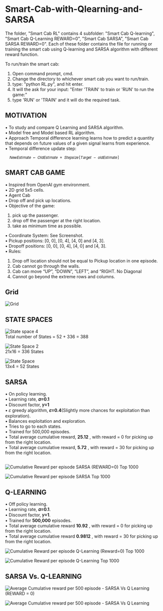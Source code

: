 # Smart-Cab-with-Qlearning-and-SARSA

The folder, "Smart Cab RL" contains 4 subfolder: "Smart Cab Q-learning", "Smart Cab Q-Learning REWARD=0", "Smart Cab SARSA", "Smart Cab SARSA REWARD=0".
Each of these folder contains the file for running or training the smart cab using Q-learning and SARSA algorithm with different reward function.

To run/train the smart cab:
1) Open command prompt, cmd.
2) Change the directory to whichever smart cab you want to run/train.
3) type: "python RL.py", and hit enter.
4) It will the ask for your input: "Enter 'TRAIN' to train or 'RUN' to run the game:"
5) type 'RUN' or 'TRAIN' and it will do the required task.

## MOTIVATION
• To study and compare Q Learning and SARSA algorithm. <Br/>
• Model free and Model based RL algorithm. <Br/>
• Approach Temporal difference learning learns how to predict a quantity that depends on future values of a
given signal learns from experience. <Br/>
• Temporal difference update step: <Br/>
  
      𝑁𝑒𝑤𝐸𝑠𝑡𝑖𝑚𝑎𝑡𝑒 ← 𝑂𝑙𝑑𝐸𝑠𝑡𝑖𝑚𝑎𝑡𝑒 + 𝑆𝑡𝑒𝑝𝑠𝑖𝑧𝑒[𝑇𝑎𝑟𝑔𝑒𝑡 − 𝑜𝑙𝑑𝐸𝑠𝑡𝑖𝑚𝑎𝑡𝑒]

## SMART CAB GAME

• Inspired from OpenAI gym environment. <Br/>
• 2D grid 5x5 cells. <Br/>
• Agent Cab <Br/>
• Drop off and pick up locations. <Br/>
• Objective of the game: <Br/>
1. pick up the passenger.
2. drop off the passenger at the right location.
3. take as minimum time as possible. <Br/>

• Coordinate System: See Screenshot. <Br/>
• Pickup positions: [0, 0], [0, 4], [4, 0] and [4, 3]. <Br/>
• Dropoff positions: [0, 0], [0, 4], [4, 0] and [4, 3]. <Br/>
• Rules: <Br/>
1. Drop off location should not be equal to Pickup location in one episode.
2. Cab cannot go through the walls.
3. Cab can move “UP”, “DOWN”, “LEFT”, and “RIGHT. No Diagonal
4. Cannot go beyond the extreme rows and columns.

## Grid
![Grid](https://user-images.githubusercontent.com/31696557/131404076-1858a8a4-fa64-4ab0-9535-1f0af25221b3.png)

## STATE SPACES

![State space 4](https://user-images.githubusercontent.com/31696557/131404807-073b7ba4-fa27-4a3d-9630-97bdd941741f.PNG) <Br/>
Total number of States = 52 + 336 = 388


![State Space 2](https://user-images.githubusercontent.com/31696557/131404856-2c37d751-ad6a-4c66-8abc-389cb240ce81.PNG) <Br/>
21x16 = 336 States


![State Space](https://user-images.githubusercontent.com/31696557/131404928-9931e3cc-321a-4f7a-a5b0-abcf36e28f9b.PNG) <Br/>
13x4 = 52 States


## SARSA
• On policy learning.  <Br/>
• Learning rate, **𝛼=0.1**  <Br/>
• Discount factor, **𝛾=1**  <Br/>
• 𝜀 greedy algorithm, **𝜀=0.4**(Slightly more chances for exploitation than exploration).  <Br/>
• Balances exploitation and exploration.  <Br/>
• Tries to go to each states.  <Br/>
• Trained for 500,000 episodes.  <Br/>
• Total average cumulative reward, **25.12** , with reward = 0 for picking up from the right location.  <Br/>
• Total average cumulative reward, **5.72** , with reward = 30 for picking up from the right location.  <Br/>

## 
![Cumulative Reward per episode SARSA (REWARD=0) Top 1000](https://user-images.githubusercontent.com/31696557/131405523-fe5ed24d-90e1-4d2a-b0f1-757f1e36b38e.jpg)

![Cumulative Reward per episode SARSA Top 1000](https://user-images.githubusercontent.com/31696557/131405581-fd3a5d57-d7bb-4881-8f42-c664740c3e8a.jpg)

## Q-LEARNING
• Off policy learning.  <Br/>
• Learning rate, **𝛼=0.1**.  <Br/>
• Discount factor, **𝛾=1**.  <Br/>
• Trained for **500,000** episodes.  <Br/>
• Total average cumulative reward **10.92** , with reward = 0 for picking up from the right location.  <Br/>
• Total average cumulative reward **0.9812** , with reward = 30 for picking up from the right location.  <Br/>

![Cumulative Reward per episode Q-Learning (Reward=0) Top 1000](https://user-images.githubusercontent.com/31696557/131405891-2e318c43-1112-4be9-8b95-33b95c14af20.jpg)  <Br/>


![Cumulative Reward per episode Q-Learning Top 1000](https://user-images.githubusercontent.com/31696557/131405960-3c867a9b-5da9-4390-adf1-06e1bf44e9fd.jpg)  <Br/>

## SARSA Vs. Q-LEARNING

![Average Cumulative  reward per 500 episode - SARSA Vs  Q Learning (REWARD = 0)](https://user-images.githubusercontent.com/31696557/131406241-64f126e9-7593-4617-8024-be58015cae0d.jpg)  <Br/>

![Average Cumulative  reward per 500 episode - SARSA Vs  Q Learning](https://user-images.githubusercontent.com/31696557/131406272-4c888f39-8c9f-4a15-965e-59b5384e554a.jpg)
